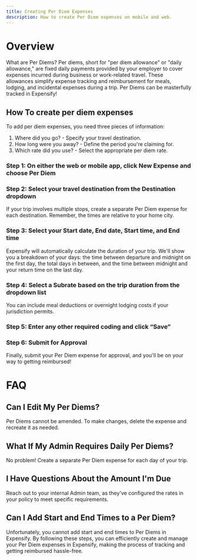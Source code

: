 ```yaml
---
title: Creating Per Diem Expenses
description: How to create Per Diem expenses on mobile and web.
---
```

# Overview

What are Per Diems? Per diems, short for "per diem allowance" or "daily allowance," are fixed daily payments provided by your employer to cover expenses incurred during business or work-related travel. These allowances simplify expense tracking and reimbursement for meals, lodging, and incidental expenses during a trip. Per Diems can be masterfully tracked in Expensify! 

## How To create per diem expenses 

To add per diem expenses, you need three pieces of information:
1. Where did you go? - Specify your travel destination.
2. How long were you away? - Define the period you're claiming for.
3. Which rate did you use? - Select the appropriate per diem rate.

### Step 1: On either the web or mobile app, click New Expense and choose Per Diem

### Step 2: Select your travel destination from the Destination dropdown
If your trip involves multiple stops, create a separate Per Diem expense for each destination. Remember, the times are relative to your home city.

### Step 3: Select your Start date, End date, Start time, and End time
Expensify will automatically calculate the duration of your trip. We'll show you a breakdown of your days: the time between departure and midnight on the first day, the total days in between, and the time between midnight and your return time on the last day.

### Step 4: Select a Subrate based on the trip duration from the dropdown list
You can include meal deductions or overnight lodging costs if your jurisdiction permits.

### Step 5: Enter any other required coding and click “Save”

### Step 6: Submit for Approval
Finally, submit your Per Diem expense for approval, and you'll be on your way to getting reimbursed!
 
# FAQ 

## Can I Edit My Per Diems?
Per Diems cannot be amended. To make changes, delete the expense and recreate it as needed.

## What If My Admin Requires Daily Per Diems?
No problem! Create a separate Per Diem expense for each day of your trip.

## I Have Questions About the Amount I'm Due
Reach out to your internal Admin team, as they've configured the rates in your policy to meet specific requirements. 

## Can I Add Start and End Times to a Per Diem?
Unfortunately, you cannot add start and end times to Per Diems in Expensify.
By following these steps, you can efficiently create and manage your Per Diem expenses in Expensify, making the process of tracking and getting reimbursed hassle-free. 
